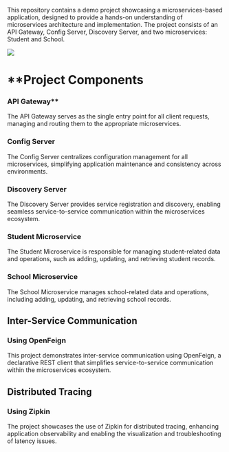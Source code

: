 This repository contains a demo project showcasing a microservices-based application, designed to provide a hands-on understanding of microservices architecture and implementation.
The project consists of an API Gateway, Config Server, Discovery Server, and two microservices: Student and School.

![](C:\Users\Khadeer\Desktop\MicroServices_Project\diagram.png)

# **Project Components

### API Gateway**

The API Gateway serves as the single entry point for all client requests, managing and routing them to the appropriate microservices.

### **Config Server**

The Config Server centralizes configuration management for all microservices, simplifying application maintenance and consistency across environments.

### **Discovery Server**

The Discovery Server provides service registration and discovery, enabling seamless service-to-service communication within the microservices ecosystem.

### **Student Microservice**

The Student Microservice is responsible for managing student-related data and operations, such as adding, updating, and retrieving student records.

### **School Microservice**

The School Microservice manages school-related data and operations, including adding, updating, and retrieving school records.

## **Inter-Service Communication**

### **Using OpenFeign**

This project demonstrates inter-service communication using OpenFeign, a declarative REST client that simplifies service-to-service communication within the microservices ecosystem.

## **Distributed Tracing**

### **Using Zipkin**

The project showcases the use of Zipkin for distributed tracing, enhancing application observability and enabling the visualization and troubleshooting of latency issues.